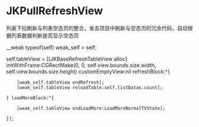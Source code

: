 # JKPullRefreshView
列表下拉刷新与列表空态页的整合，省去项目中刷新与空态页的冗余代码，自动根据列表数据判断是否显示空态页

__weak typeof(self) weak_self = self;

self.tableView = [[JKBaseRefreshTableView alloc] initWithFrame:CGRectMake(0, 0, self.view.bounds.size.width, self.view.bounds.size.height) customEmptyView:nil refreshBlock:^{

        [weak_self.tableView endRefresh];
        [weak_self.tableView reloadTable:self.listDatas.count];

    } loadMoreBlock:^{

        [weak_self.tableView endLoadMore:LoadMoreNormalTVState];

    }];
